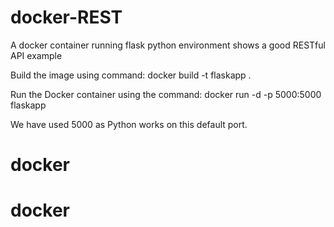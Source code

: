 # docker-REST
A docker container running flask python environment shows a good RESTful API example

Build the image using command:
docker build -t flaskapp .

Run the Docker container using the command:
docker run -d -p 5000:5000 flaskapp

We have used 5000 as Python works on this default port.
# docker
# docker
